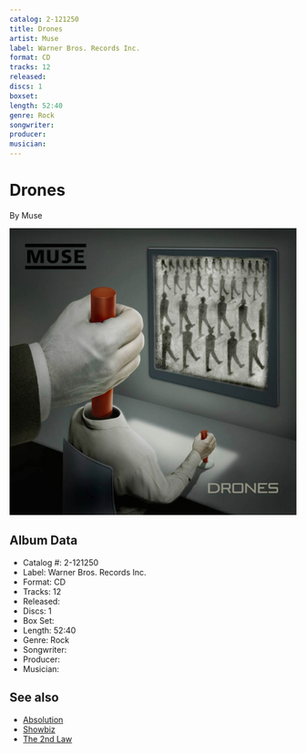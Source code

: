 ```yaml
---
catalog: 2-121250
title: Drones
artist: Muse
label: Warner Bros. Records Inc.
format: CD
tracks: 12
released: 
discs: 1
boxset: 
length: 52:40
genre: Rock
songwriter: 
producer: 
musician: 
---
```


# Drones

By Muse

![](../../assets/albumcovers/Muse-Drones.png)

## Album Data

- Catalog #: 2-121250
- Label: Warner Bros. Records Inc.
- Format: CD
- Tracks: 12
- Released: 
- Discs: 1
- Box Set: 
- Length: 52:40
- Genre: Rock
- Songwriter: 
- Producer: 
- Musician: 


## See also

- [Absolution](Absolution.md)
- [Showbiz](Showbiz.md)
- [The 2nd Law](The_2nd_Law.md)
